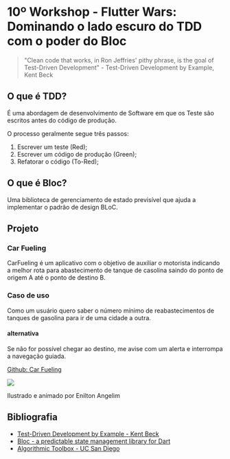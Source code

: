 # 10º Workshop - Flutter Wars: Dominando o lado escuro do TDD com o poder do Bloc

> "Clean code that works, in Ron Jeffries' pithy phrase, is the goal of Test-Driven Development" - Test-Driven Development by Example, Kent Beck

## O que é TDD?

É uma abordagem de desenvolvimento de Software em que os Teste são escritos antes do código de produção.

O processo geralmente segue três passos:

1. Escrever um teste (Red);
2. Escrever um código de produção (Green);
3. Refatorar o código (To-Red);


## O que é Bloc?

Uma biblioteca de gerenciamento de estado previsível que ajuda a implementar o padrão de design BLoC.

## Projeto

### Car Fueling

CarFueling é um aplicativo com o objetivo de auxiliar o motorista indicando a melhor rota para abastecimento de tanque de casolina saindo do ponto de origem A até o ponto de destino B.

### Caso de uso

Como um usuário quero saber o número mínimo de reabastecimentos de tanques de gasolina para ir de uma cidade a outra.

#### alternativa

Se não for possível chegar ao destino, me avise com um alerta e interrompa a navegação guiada.


[Github: Car Fueling](https://github.com/eniltonangelim/car_fueling.git)

![](./assets/carfueling_home.png)

Ilustrado e animado por Enilton Angelim

## Bibliografia

- [Test-Driven Development by Example - Kent Beck](https://www.amazon.com/Test-Driven-Development-Kent-Beck/dp/0321146530/ref=tmm_pap_swatch_0?_encoding=UTF8&qid=&sr=)
- [Bloc - a predictable state management library for Dart](https://bloclibrary.dev/#/)
- [Algorithmic Toolbox - UC San Diego](https://www.coursera.org/learn/algorithmic-toolbox)
